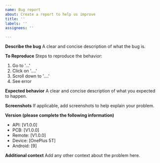 ```yaml
---
name: Bug report
about: Create a report to help us improve
title: ''
labels: ''
assignees: ''

---
```


**Describe the bug**
A clear and concise description of what the bug is.

**To Reproduce**
Steps to reproduce the behavior:
1. Go to '...'
2. Click on '....'
3. Scroll down to '....'
4. See error

**Expected behavior**
A clear and concise description of what you expected to happen.

**Screenshots**
If applicable, add screenshots to help explain your problem.

**Version (please complete the following information)**
- API:  [V1.0.0]
- PCB: [V1.0.0]
- Remote: [V1.0.0]
- Device: [OnePlus 5T]
- Android: [9]

**Additional context**
Add any other context about the problem here.

